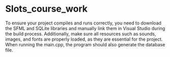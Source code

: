 # Slots_course_work

To ensure your project compiles and runs correctly, you need to download the SFML and SQLite libraries and manually link them in Visual Studio during the build process. Additionally, make sure all resources such as sounds, images, and fonts are properly loaded, as they are essential for the project. When running the main.cpp, the program should also generate the database file.
